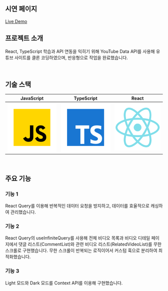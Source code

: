 ## 시연 페이지
[Live Demo](https://youtube-xi-nine.vercel.app/)

## 프로젝트 소개
<p>
  React, TypeScript 학습과 API 연동을 익히기 위해 YouTube Data API를 사용해 유튜브 사이트를 클론 코딩하였으며, 반응형으로 작업을 완료했습니다.
</p>

<br>

## 기술 스택

| JavaScript | TypeScript |  React   |
| :--------: | :--------: | :------: |
|   ![js]    |   ![ts]    | ![react] |

<br>

## 주요 기능

### 기능 1
<p>React Query를 이용해 반복적인 데이터 요청을 방지하고, 데이터를 효율적으로 캐싱하여 관리했습니다.</p>

### 기능 2
<p>React Query의 useInfiniteQuery를 사용해 전체 비디오 목록과 비디오 디테일 페이지에서 댓글 리스트(CommentList)와 관련 비디오 리스트(RelatedVideoList)를 무한 스크롤로 구현했습니다. 무한 스크롤이 반복되는 로직이어서 커스텀 훅으로 분리하여 최적화했습니다.</p>

### 기능 3
<p>Light 모드와 Dark 모드를 Context API를 이용해 구현했습니다.</p>


<br>

<!-- Stack Icon Refernces -->

[js]: /stacks/javascript.svg
[ts]: /stacks/typescript.svg
[react]: /stacks/react.svg
